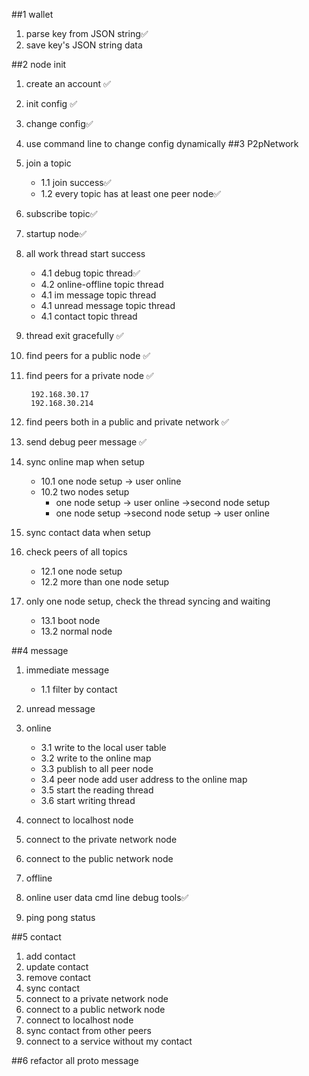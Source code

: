 ##1 wallet
1. parse key from JSON string✅
2. save key's JSON string data

##2 node init
1. create an account ✅
2. init config ✅
3. change config✅
4. use command line to change config dynamically
##3 P2pNetwork
1. join a topic
   - 1.1 join success✅
   - 1.2 every topic has at least one peer node✅
2. subscribe topic✅
3. startup node✅
4. all work thread start success 
    - 4.1 debug topic thread✅
    - 4.2 online-offline topic thread
    - 4.1 im message topic thread
    - 4.1 unread message topic thread
    - 4.1 contact topic thread
5. thread exit gracefully ✅
6. find peers for a public node  ✅
7. find peers for a private node ✅

        192.168.30.17
        192.168.30.214

8. find peers both in a public and private network ✅ 
9. send debug peer message ✅
10. sync online map when setup 
      - 10.1 one node setup -> user online
      - 10.2 two nodes setup
         + one node setup -> user online ->second node setup
         + one node setup ->second node setup -> user online
11. sync contact data when setup
12. check peers of all topics 
      - 12.1 one node setup
      - 12.2 more than one node setup
13. only one node setup, check the thread syncing and waiting
    - 13.1 boot node
    - 13.2 normal node
    
##4 message
1. immediate message
   - 1.1 filter by contact
2. unread message
3. online
   - 3.1 write to the local user table
   - 3.2 write to the online map
   - 3.3 publish to all peer node
   - 3.4 peer node add user address to the online map
   - 3.5 start the reading thread
   - 3.6 start writing thread

4. connect to localhost node
5. connect to the private network node
6. connect to the public network node
7. offline
8. online user data cmd line debug tools✅
9. ping pong status

##5 contact
1. add contact
2. update contact
3. remove contact
4. sync contact
5. connect to a private network node
6. connect to a public network node
7. connect to localhost node
8. sync contact from other peers
9. connect to a service without my contact

##6 refactor all proto message